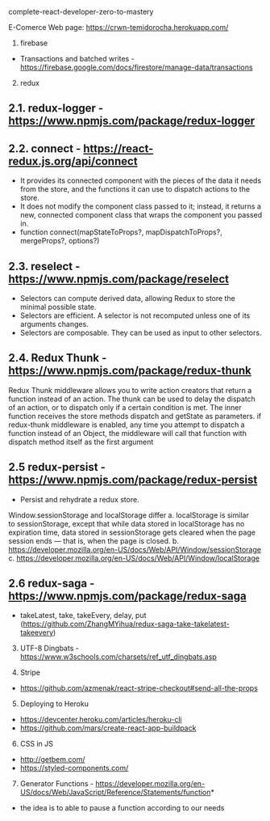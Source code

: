 complete-react-developer-zero-to-mastery

E-Comerce Web page:
https://crwn-temidorocha.herokuapp.com/

1. firebase

- Transactions and batched writes - https://firebase.google.com/docs/firestore/manage-data/transactions

2. redux

## 2.1. redux-logger - https://www.npmjs.com/package/redux-logger

## 2.2. connect - https://react-redux.js.org/api/connect

- It provides its connected component with the pieces of the data it needs from the store, and the functions it can use to dispatch actions to the store.
- It does not modify the component class passed to it; instead, it returns a new, connected component class that wraps the component you passed in.
- function connect(mapStateToProps?, mapDispatchToProps?, mergeProps?, options?)

## 2.3. reselect - https://www.npmjs.com/package/reselect

- Selectors can compute derived data, allowing Redux to store the minimal possible state.
- Selectors are efficient. A selector is not recomputed unless one of its arguments changes.
- Selectors are composable. They can be used as input to other selectors.

## 2.4. Redux Thunk - https://www.npmjs.com/package/redux-thunk

Redux Thunk middleware allows you to write action creators that return a function instead of an action. The thunk can be used to delay the dispatch of an action, or to dispatch only if a certain condition is met. The inner function receives the store methods dispatch and getState as parameters.
if redux-thunk middleware is enabled, any time you attempt to dispatch a function instead of an Object,
the middleware will call that function with dispatch method itself as the first argument

## 2.5 redux-persist - https://www.npmjs.com/package/redux-persist

- Persist and rehydrate a redux store.

Window.sessionStorage and localStorage differ
a. localStorage is similar to sessionStorage, except that while data stored in localStorage has no expiration time, data stored in sessionStorage gets cleared when the page session ends — that is, when the page is closed.
b. https://developer.mozilla.org/en-US/docs/Web/API/Window/sessionStorage
c. https://developer.mozilla.org/en-US/docs/Web/API/Window/localStorage

## 2.6 redux-saga - https://www.npmjs.com/package/redux-saga

- takeLatest, take, takeEvery, delay, put (https://github.com/ZhangMYihua/redux-saga-take-takelatest-takeevery)

3. UTF-8 Dingbats - https://www.w3schools.com/charsets/ref_utf_dingbats.asp

4. Stripe

- https://github.com/azmenak/react-stripe-checkout#send-all-the-props

5. Deploying to Heroku

- https://devcenter.heroku.com/articles/heroku-cli
- https://github.com/mars/create-react-app-buildpack

6. CSS in JS

- http://getbem.com/
- https://styled-components.com/

7. Generator Functions - https://developer.mozilla.org/en-US/docs/Web/JavaScript/Reference/Statements/function*

- the idea is to able to pause a function according to our needs
